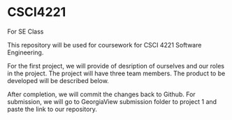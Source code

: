 # CSCI4221
For SE Class

This repository will be used for coursework for CSCI 4221 Software Engineering.

For the first project, we will provide of desription of ourselves and our roles in the project. The project will have three team members. The product to be developed will be described below.

After completion, we will commit the changes back to Github. For submission, we will go to GeorgiaView submission folder to project 1 and paste the link to our repository.


